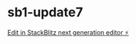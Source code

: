 # sb1-update7

[Edit in StackBlitz next generation editor ⚡️](https://stackblitz.com/~/github.com/drmas001/sb1-update7)